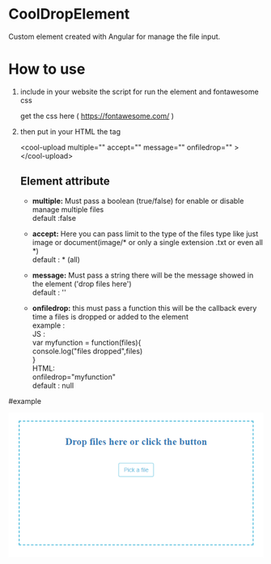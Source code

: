 # CoolDropElement

Custom element created with Angular for manage the file input.

# How to use

1) include in your website the script for run the element and fontawesome css 
    
    get the css here ( https://fontawesome.com/ )
  
    <script type="text/javascript" src="public/element/cool-drop.el.js"></script>


2) then put in your HTML the tag 

    \<cool-upload multiple="" accept="" message="" onfiledrop="" >\</cool-upload>
    
    ## Element attribute 
    
    * <strong>multiple:</strong> Must pass a boolean (true/false) for enable or disable manage multiple files<br>
      default :false
    
    * <strong>accept:</strong> Here you can pass limit to the type of the files type like just image or document(image/* or only a single extension .txt or even all *) <br> 
      default : * (all)
      
     * <strong>message:</strong> Must pass a string there will be the message showed in the element ('drop files here')<br>
      default : ''
      
     * <strong>onfiledrop:</strong> this must pass a function this will be the callback every time a files is dropped or added to the           element<br>
     example :<br>
      JS :<br>
      var myfunction = function(files){<br>
        console.log("files dropped",files)<br>
        }<br>
        HTML:<br>
        onfiledrop="myfunction"<br>
      default : null<br>
      
#example
        
<img src="https://raw.githubusercontent.com/MttEsposito/cool-drop-file/master/src/assets/example.PNG"/>
